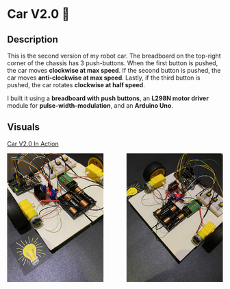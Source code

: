 # Car V2.0 :blue_car:

## Description

This is the second version of my robot car. The breadboard on the top-right corner of the chassis has 3 push-buttons. When the first button is pushed, the car moves <b>clockwise at max speed</b>. If the second button is pushed, the car moves <b>anti-clockwise at max speed</b>. Lastly, if the third button is pushed, the car rotates <b>clockwise at half speed</b>.

I built it using a <b>breadboard with push buttons</b>, an <b>L298N motor driver</b> module for <b>pulse-width-modulation</b>, and an <b>Arduino Uno</b>.

## Visuals

[Car V2.0 In Action](https://youtube.com/shorts/pAWYJD50Z3w)


<p><img height=300 align="left" src="visuals/carv21.jpg"><img height=300 align="right" src="visuals/carv22.jpg"/></p>
